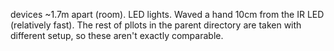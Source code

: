 devices ~1.7m apart (room). LED lights. Waved a hand 10cm from the IR LED (relatively fast).
The rest of pllots in the parent directory are taken with different setup, so these aren't exactly comparable.
